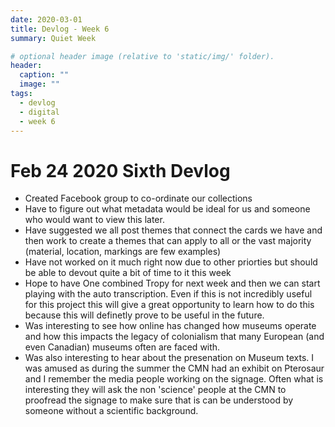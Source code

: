 ```yaml
---
date: 2020-03-01
title: Devlog - Week 6
summary: Quiet Week

# optional header image (relative to 'static/img/' folder).
header:
  caption: ""
  image: ""
tags:
  - devlog
  - digital
  - week 6
---
```

# Feb 24 2020 Sixth Devlog

* Created Facebook group to co-ordinate our collections
* Have to figure out what metadata would be ideal for us and someone who would want to view this later.
* Have suggested we all post themes that connect the cards we have and then work to create a themes that can apply to all or the vast majority (material, location, markings are few examples)
* Have not worked on it much right now due to other priorties but should be able to devout quite a bit of time to it this week
* Hope to have One combined Tropy for next week and then we can start playing with the auto transcription. Even if this is not incredibly useful for this project this will give a great opportunity to learn how to do this because this will definetly prove to be useful in the future.
* Was interesting to see how online has changed how museums operate and how this impacts the legacy of colonialism that many European (and even Canadian) museums often are faced with.
* Was also interesting to hear about the presenation on Museum texts. I was amused as during the summer the CMN had an exhibit on Pterosaur and I remember the media people working on the signage. Often what is interesting they will ask the non 'science' people at the CMN to proofread the signage to make sure that is can be understood by someone without a scientific background. 
